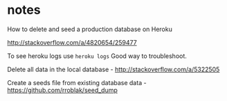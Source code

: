 # notes

How to delete and seed a production database on Heroku

http://stackoverflow.com/a/4820654/259477

To see heroku logs use ```heroku logs```
Good way to troubleshoot.


Delete all data in the local database - http://stackoverflow.com/a/5322505


Create a seeds file from existing database data - https://github.com/rroblak/seed_dump
